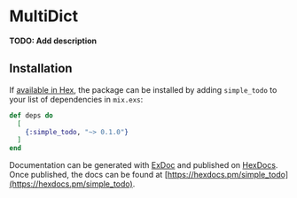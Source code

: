 # MultiDict

**TODO: Add description**

## Installation

If [available in Hex](https://hex.pm/docs/publish), the package can be installed
by adding `simple_todo` to your list of dependencies in `mix.exs`:

```elixir
def deps do
  [
    {:simple_todo, "~> 0.1.0"}
  ]
end
```

Documentation can be generated with [ExDoc](https://github.com/elixir-lang/ex_doc)
and published on [HexDocs](https://hexdocs.pm). Once published, the docs can
be found at [https://hexdocs.pm/simple_todo](https://hexdocs.pm/simple_todo).

